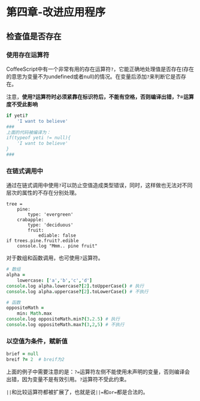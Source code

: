 # 第四章-改进应用程序
## 检查值是否存在
### 使用存在运算符
CoffeeScript中有一个非常有用的存在运算符`?`，它能正确地处理值是否存在(存在的意思为变量不为undefined或者null)的情况。在变量后添加`?`来判断它是否存在。

注意，**使用?运算符时必须紧靠在标识符后，不能有空格，否则编译出错，?=运算度不受此影响**

```coffeescript
if yeti?
    'I want to believe'
###
上面的代码被编译为：
if(typeof yeti != null){
    'I want to believe'
}
###
```

### 在链式调用中
通过在链式调用中使用`?`可以防止空值造成类型错误，同时，这样做也无法对不同层次的属性的不存在分别处理。
```
tree = 
    pine:
        type: 'evergreen'
    crabapple:
        type: 'deciduous'
        fruit:
            ediable: false
if trees.pine.fruit?.edible
    console.log "Mmm.. pine fruit"
```

对于数组和函数调用，也可使用`?`运算符。

```coffeescript
# 数组
alpha = 
    lowercase: ['a','b','c','d']
console.log alpha.lowercase?[2].toUpperCase() # 执行
console.log alpha.uppercase?[2].toLowerCase() # 不执行

# 函数
oppositeMath = 
    min: Math.max
console.log oppositeMath.min?(3.2.5) # 执行
console.log oppositeMath.max?(3,2,5) # 不执行
```

### 以空值为条件，赋新值
```coffeescript
brief = null
breif ?= 2  # breif为2
```

上面的例子中需要注意的是：`?=`运算符左侧不能使用未声明的变量，否则编译会出错，因为变量不是有效引用。`?`运算符不受此约束。

`||`和比较运算符都被扩展了，也就是说`||=`和`or=`都是合法的。
